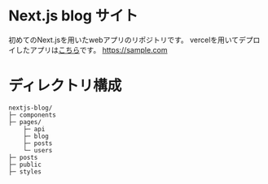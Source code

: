 # Next.js blog サイト
初めてのNext.jsを用いたwebアプリのリポジトリです。
vercelを用いてデプロイしたアプリは[こちら](https://sample.com)です。
https://sample.com

# ディレクトリ構成
```
nextjs-blog/
├─ components
├─ pages/
    ├─ api
    ├─ blog
    ├─ posts
    └─ users
├─ posts
├─ public
├─ styles
```
